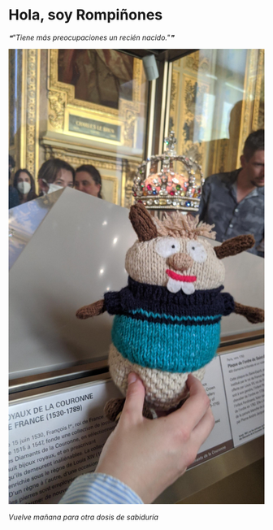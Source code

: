 # Hola, soy Rompiñones

<!--STARTS_HERE_QUOTE_README-->
<i>❝"Tiene más preocupaciones un recién nacido."❞</i>
<!--ENDS_HERE_QUOTE_README-->

<!--START_SECTION:update_image-->
![alt text](https://raw.githubusercontent.com/focaalvarez/rompinones/main/.github/images/IMG_20220430_130557.jpg?raw=true)
<!--END_SECTION:update_image-->

*Vuelve mañana para otra dosis de sabiduría*
